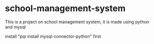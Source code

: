 # school-management-system
This is a project on school management system, it is made using python and mysql

install "pip install mysql-connector-python" first
